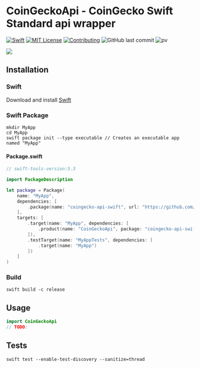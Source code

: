 # CoinGeckoApi - CoinGecko Swift Standard api wrapper
[![Swift](https://img.shields.io/badge/swift-5.3-brightgreen.svg)](https://swift.org/download/#releases) [![MIT License](https://img.shields.io/badge/license-MIT-brightgreen.svg)](https://github.com/anvarios/coingecko-api-swift/blob/master/LICENSE/)  [![Contributing](https://img.shields.io/badge/contributing-guide-brightgreen.svg)](https://github.com/anvarios/coingecko-api-swift/blob/master/CONTRIBUTING.md) ![GitHub last commit](https://img.shields.io/github/last-commit/anvarios/coingecko-api-swift) ![pv](https://pageview.vercel.app/?github_user=anvarios)


[![](https://static.coingecko.com/s/thumbnail-007177f3eca19695592f0b8b0eabbdae282b54154e1be912285c9034ea6cbaf2.png)](https://coingecko.com)

## Installation
### Swift
Download and install [Swift](https://swift.org/download)

### Swift Package
```shell
mkdir MyApp
cd MyApp
swift package init --type executable // Creates an executable app named "MyApp"
```

#### Package.swift
```swift
// swift-tools-version:5.3

import PackageDescription

let package = Package(
    name: "MyApp",
    dependencies: [
        .package(name: "coingecko-api-swift", url: "https://github.com/anvarios/coingecko-api-swift.git", .branch("master"))
    ],
    targets: [
        .target(name: "MyApp", dependencies: [
            .product(name: "CoinGeckoApi", package: "coingecko-api-swift"),
        ]),
        .testTarget(name: "MyAppTests", dependencies: [
            .target(name: "MyApp")
        ])
    ]
)
```

### Build
```shell
swift build -c release
```

## Usage
```swift
import CoinGeckoApi
// TODO:
```

## Tests
```shell
swift test --enable-test-discovery --sanitize=thread
```
